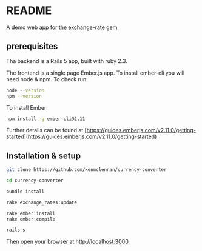 # README

A demo web app for [the exchange-rate gem](https://github.com/kenmclennan/exchange-rate)

## prerequisites

Tha backend is a Rails 5 app, built with ruby 2.3.

The frontend is a single page Ember.js app. To install ember-cli you will need node & npm.
To check run:

```bash
node --version
npm --version
```

To install Ember

```bash
npm install -g ember-cli@2.11
```

Further details can be found at [https://guides.emberjs.com/v2.11.0/getting-started](https://guides.emberjs.com/v2.11.0/getting-started)

## Installation & setup

```bash
git clone https://github.com/kenmclennan/currency-converter

cd currency-converter

bundle install

rake exchange_rates:update

rake ember:install
rake ember:compile

rails s
```

Then open your browser at [http://localhost:3000](http://localhost:3000)

